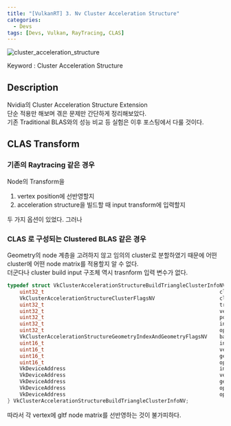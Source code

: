 ```yaml
---
title: "[VulkanRT] 3. Nv Cluster Acceleration Structure"
categories:
  - Devs
tags: [Devs, Vulkan, RayTracing, CLAS]
---
```



![cluster_acceleration_structure]({{site.baseurl}}/assets/img/cluster_acceleration_structure.jpg)


Keyword : Cluster Acceleration Structure

## Description
Nvidia의 Cluster Acceleration Structure Extension\
단순 적용만 해보며 겪은 문제만 간단하게 정리해보았다.\
기존 Traditional BLAS와의 성능 비교 등 실험은 이후 포스팅에서 다룰 것이다.


## CLAS Transform
### 기존의 Raytracing 같은 경우
Node의 Transform을
1. vertex position에 선반영할지
2. acceleration structure을 빌드할 때 input transform에 입력할지

두 가지 옵션이 있었다. 그러나

### CLAS 로 구성되는 Clustered BLAS 같은 경우
Geometry의 node 계층을 고려하지 않고 임의의 cluster로 분할하였기 때문에 어떤 cluster에 어떤 node matrix를 적용할지 알 수 없다.\
더군다나 cluster build input 구조체 역시 trasnform 입력 변수가 없다.
```c++
typedef struct VkClusterAccelerationStructureBuildTriangleClusterInfoNV {
    uint32_t                                                         clusterID;
    VkClusterAccelerationStructureClusterFlagsNV                     clusterFlags;
    uint32_t                                                         triangleCount:9;
    uint32_t                                                         vertexCount:9;
    uint32_t                                                         positionTruncateBitCount:6;
    uint32_t                                                         indexType:4;
    uint32_t                                                         opacityMicromapIndexType:4;
    VkClusterAccelerationStructureGeometryIndexAndGeometryFlagsNV    baseGeometryIndexAndGeometryFlags;
    uint16_t                                                         indexBufferStride;
    uint16_t                                                         vertexBufferStride;
    uint16_t                                                         geometryIndexAndFlagsBufferStride;
    uint16_t                                                         opacityMicromapIndexBufferStride;
    VkDeviceAddress                                                  indexBuffer;
    VkDeviceAddress                                                  vertexBuffer;
    VkDeviceAddress                                                  geometryIndexAndFlagsBuffer;
    VkDeviceAddress                                                  opacityMicromapArray;
    VkDeviceAddress                                                  opacityMicromapIndexBuffer;
} VkClusterAccelerationStructureBuildTriangleClusterInfoNV;
```
따라서 각 vertex에 gltf node matrix를 선반영하는 것이 불가피하다.